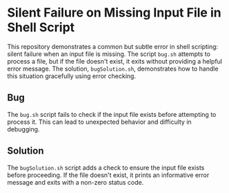 # Silent Failure on Missing Input File in Shell Script

This repository demonstrates a common but subtle error in shell scripting: silent failure when an input file is missing.  The script `bug.sh` attempts to process a file, but if the file doesn't exist, it exits without providing a helpful error message.  The solution, `bugSolution.sh`, demonstrates how to handle this situation gracefully using error checking.

## Bug
The `bug.sh` script fails to check if the input file exists before attempting to process it. This can lead to unexpected behavior and difficulty in debugging.

## Solution
The `bugSolution.sh` script adds a check to ensure the input file exists before proceeding. If the file doesn't exist, it prints an informative error message and exits with a non-zero status code.
